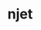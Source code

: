 ---
title: "njet"
layout: cache
categories: [package, develop]
meta: {"compilers": ["gcc@=11.4.0"], "num_specs": 5, "num_specs_by_stack": {"hep": 5, "root": 5}, "oss": ["ubuntu22.04"], "platforms": ["linux"], "stacks": ["hep", "root"], "targets": ["x86_64_v3"], "versions": ["2.1.1"]}
spec_details: [{"compiler": "gcc@=11.4.0", "hash": "kpusovo2trnkp6fz5bpqyp4xbrea64mw", "os": "ubuntu22.04", "platform": "linux", "size": "-", "stacks": ["hep", "root"], "tarball": "https://binaries.spack.io/develop/build_cache/linux-ubuntu22.04-x86_64_v3/gcc-11.4.0/njet-2.1.1/linux-ubuntu22.04-x86_64_v3-gcc-11.4.0-njet-2.1.1-kpusovo2trnkp6fz5bpqyp4xbrea64mw.spack", "target": "x86_64_v3", "variants": ["build_system=autotools"], "versions": ["2.1.1"]}, {"compiler": "gcc@=11.4.0", "hash": "mxijlnvnilmqzect36dpmc2eigh52a56", "os": "ubuntu22.04", "platform": "linux", "size": "-", "stacks": ["hep", "root"], "tarball": "https://binaries.spack.io/develop/build_cache/linux-ubuntu22.04-x86_64_v3/gcc-11.4.0/njet-2.1.1/linux-ubuntu22.04-x86_64_v3-gcc-11.4.0-njet-2.1.1-mxijlnvnilmqzect36dpmc2eigh52a56.spack", "target": "x86_64_v3", "variants": ["build_system=autotools"], "versions": ["2.1.1"]}, {"compiler": "gcc@=11.4.0", "hash": "ndkcy6ml3i37apixi2iyspgxgwsua2kp", "os": "ubuntu22.04", "platform": "linux", "size": "-", "stacks": ["hep", "root"], "tarball": "https://binaries.spack.io/develop/build_cache/linux-ubuntu22.04-x86_64_v3/gcc-11.4.0/njet-2.1.1/linux-ubuntu22.04-x86_64_v3-gcc-11.4.0-njet-2.1.1-ndkcy6ml3i37apixi2iyspgxgwsua2kp.spack", "target": "x86_64_v3", "variants": ["build_system=autotools"], "versions": ["2.1.1"]}, {"compiler": "gcc@=11.4.0", "hash": "si23qhlwdr4pcan3iwptpmqcx7kayzfk", "os": "ubuntu22.04", "platform": "linux", "size": "-", "stacks": ["hep", "root"], "tarball": "https://binaries.spack.io/develop/build_cache/linux-ubuntu22.04-x86_64_v3/gcc-11.4.0/njet-2.1.1/linux-ubuntu22.04-x86_64_v3-gcc-11.4.0-njet-2.1.1-si23qhlwdr4pcan3iwptpmqcx7kayzfk.spack", "target": "x86_64_v3", "variants": ["build_system=autotools"], "versions": ["2.1.1"]}, {"compiler": "gcc@=11.4.0", "hash": "vbnnjlns2s5lam4n555ussiw2oc2yijq", "os": "ubuntu22.04", "platform": "linux", "size": "-", "stacks": ["hep", "root"], "tarball": "https://binaries.spack.io/develop/build_cache/linux-ubuntu22.04-x86_64_v3/gcc-11.4.0/njet-2.1.1/linux-ubuntu22.04-x86_64_v3-gcc-11.4.0-njet-2.1.1-vbnnjlns2s5lam4n555ussiw2oc2yijq.spack", "target": "x86_64_v3", "variants": ["build_system=autotools"], "versions": ["2.1.1"]}]
---